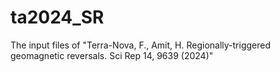 # ta2024_SR
The input files of "Terra-Nova, F., Amit, H. Regionally-triggered geomagnetic reversals. Sci Rep 14, 9639 (2024)"
